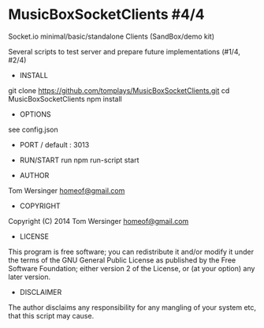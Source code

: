 MusicBoxSocketClients #4/4
==========================

Socket.io minimal/basic/standalone Clients (SandBox/demo kit)

Several scripts to test server and prepare future implementations (#1/4, #2/4)


* INSTALL

git clone https://github.com/tomplays/MusicBoxSocketClients.git
cd MusicBoxSocketClients
npm install


* OPTIONS

 see config.json
  - PORT / default : 3013


* RUN/START 
 	run
 	npm run-script start
 
 	

* AUTHOR

Tom Wersinger <homeof@gmail.com>

* COPYRIGHT

Copyright (C) 2014 Tom Wersinger <homeof@gmail.com>

* LICENSE

This program is free software; you can redistribute it and/or modify it under the terms of the GNU General Public License as published by the Free Software Foundation; either version 2 of the License, or (at your option) any later version.


* DISCLAIMER

The author disclaims any responsibility for any mangling of your system etc, that this script may cause.
